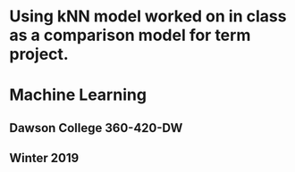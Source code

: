 # Using kNN model worked on in class as a comparison model for term project.

# Machine Learning
## Dawson College 360-420-DW
## Winter 2019
